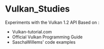 # Vulkan_Studies
Experiments with the Vulkan 1.2 API
Based on :

- Vulkan-tutorial.com
- Official Vulkan Programming Guide
- SaschaWillems' code examples
